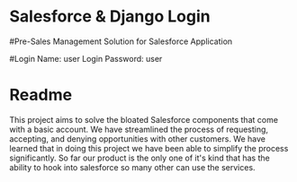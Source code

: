 # Salesforce & Django Login
#Pre-Sales Management Solution for Salesforce Application

#Login Name: user Login Password: user

# Readme
This project aims to solve the bloated Salesforce components that come with a basic account. We have streamlined the process of requesting, accepting, and denying opportunities with other customers. We have learned that in doing this project we have been able to simplify the process significantly. So far our product is the only one of it's kind that has the ability to hook into salesforce so many other can use the services.
